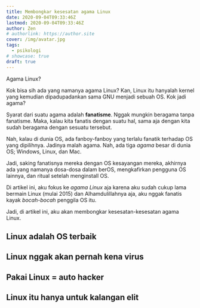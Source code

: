 ```yaml
---
title: Membongkar kesesatan agama Linux
date: 2020-09-04T09:33:46Z
lastmod: 2020-09-04T09:33:46Z
author: Zen
# authorlink: https://author.site
cover: /img/avatar.jpg
tags:
  - psikologi
# showcase: true
draft: true
---
```


Agama Linux?

<!--more-->

Kok bisa sih ada yang namanya agama Linux? Kan, Linux itu hanyalah kernel yang kemudian dipadupadankan sama GNU menjadi sebuah OS. Kok jadi agama?

Syarat dari suatu agama adalah **fanatisme**. Nggak mungkin beragama tanpa fanatisme. Maka, kalau kita fanatis dengan suatu hal, sama aja dengan kita sudah beragama dengan sesuatu tersebut.

Nah, kalau di dunia OS, ada fanboy-fanboy yang terlalu fanatik terhadap OS yang dipilihnya. Jadinya malah agama. Nah, ada tiga _agama_ besar di dunia OS; Windows, Linux, dan Mac.

Jadi, saking fanatisnya mereka dengan OS kesayangan mereka, akhirnya ada yang namanya dosa-dosa dalam berOS, mengkafirkan pengguna OS lainnya, dan ritual setelah menginstall OS.

Di artikel ini, aku fokus ke _agama Linux_ aja karena aku sudah cukup lama bermain Linux (mulai 2015) dan Alhamdulillahnya aja, aku nggak fanatis kayak _bocah-bocah_ penggila OS itu.

Jadi, di artikel ini, aku akan membongkar kesesatan-kesesatan agama Linux.

## Linux adalah OS terbaik

## Linux nggak akan pernah kena virus

## Pakai Linux = auto hacker

## Linux itu hanya untuk kalangan elit